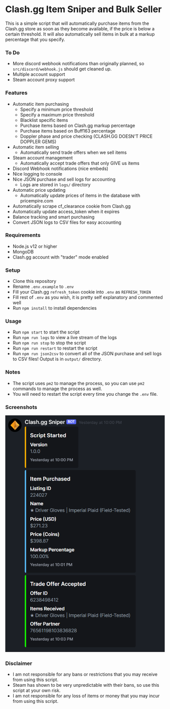 # Clash.gg Item Sniper and Bulk Seller

This is a simple script that will automatically purchase items from the Clash.gg store as soon as they become available, if the price is below a certain threshold.
It will also automatically sell items in bulk at a markup percentage that you specify.

### To Do
 - More discord webhook notifications than originally planned, so `src/discord/webhook.js` should get cleaned up.
 - Multiple account support
 - Steam account proxy support

### Features
 - Automatic item purchasing
	- Specify a minimum price threshold
	- Specify a maximum price threshold
	- Blacklist specific items
	- Purchase items based on Clash.gg markup percentage
	- Purchase items based on Buff163 percentage
	- Doppler phase and price checking (CLASH.GG DOESN'T PRICE DOPPLER GEMS)
 - Automatic item selling
	- Automatically send trade offers when we sell items
 - Steam account management
	- Automatically accept trade offers that only GIVE us items
 - Discord Webhook notifications (nice embeds)
 - Nice logging to console
 - Nice JSON purchase and sell logs for accounting
	- Logs are stored in `logs/` directory
 - Automatic price updating
	- Automatically update prices of items in the database with pricempire.com
 - Automatically scrape cf_clearance cookie from Clash.gg
 - Automatically update access_token when it expires
 - Balance tracking and smart purchasing
 - Convert JSON logs to CSV files for easy accounting

### Requirements
 - Node.js v12 or higher
 - MongoDB
 - Clash.gg account with "trader" mode enabled

### Setup
 - Clone this repository
 - Rename `.env.example` to `.env`
 - Fill your Clash.gg `refresh_token` cookie into `.env` as `REFRESH_TOKEN`
 - Fill rest of `.env` as you wish, it is pretty self explanatory and commented well
 - Run `npm install` to install dependencies

### Usage
 - Run `npm start` to start the script
 - Run `npm run logs` to view a live stream of the logs
 - Run `npm run stop` to stop the script
 - Run `npm run restart` to restart the script
 - Run `npm run json2csv` to convert all of the JSON purchase and sell logs to CSV files! Output is in `output/` directory.

### Notes
 - The script uses `pm2` to manage the process, so you can use `pm2` commands to manage the process as well.
 - You will need to restart the script every time you change the `.env` file.

### Screenshots
![Discord Webhook Screenshot](https://raw.githubusercontent.com/easton36/clashgg-sniper/master/screenshots/Discord-Webhook-Screenshot.png)

### Disclaimer
 - I am not responsible for any bans or restrictions that you may receive from using this script.
 - Steam has shown to be very unpredictable with their bans, so use this script at your own risk.
 - I am not responsible for any loss of items or money that you may incur from using this script.
